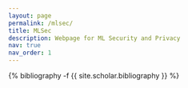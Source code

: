 ```yaml
---
layout: page
permalink: /mlsec/
title: MLSec
description: Webpage for ML Security and Privacy
nav: true
nav_order: 1
---
```

<!-- _pages/publications.md -->
<div class="publications">

{% bibliography -f {{ site.scholar.bibliography }} %}

</div>
